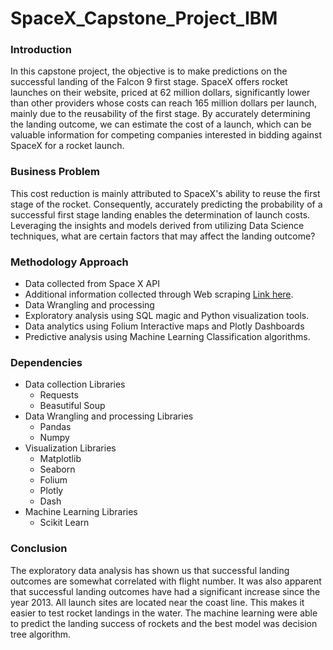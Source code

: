 # SpaceX_Capstone_Project_IBM
### Introduction
In this capstone project, the objective is to make predictions on the successful landing of the Falcon 9 first stage. SpaceX offers rocket launches on their website, priced at 62 million dollars, significantly lower than other providers whose costs can reach 165 million dollars per launch, mainly due to the reusability of the first stage. By accurately determining the landing outcome, we can estimate the cost of a launch, which can be valuable information for competing companies interested in bidding against SpaceX for a rocket launch.
### Business Problem
This cost reduction is mainly attributed to SpaceX's ability to reuse the first stage of the rocket. Consequently, accurately predicting the probability of a successful first stage landing enables the determination of launch costs. Leveraging the insights and models derived from utilizing Data Science techniques, what are certain factors that may affect the landing outcome?
### Methodology Approach 
* Data collected from Space X API 
* Additional information collected through Web scraping [Link here](https://en.wikipedia.org/wiki/List_of_Falcon_9_and_Falcon_Heavy_launches_(2010%E2%80%932019)). 
* Data Wrangling and processing
* Exploratory analysis using SQL magic and Python visualization tools.
* Data analytics using Folium Interactive maps and Plotly Dashboards
* Predictive analysis using Machine Learning Classification algorithms.
### Dependencies 
* Data collection Libraries
    * Requests
    * Beasutiful Soup
* Data Wrangling and processing Libraries
    * Pandas
    * Numpy
* Visualization Libraries
    * Matplotlib
    * Seaborn
    * Folium
    * Plotly
    * Dash
* Machine Learning Libraries
    * Scikit Learn
### Conclusion
The exploratory data analysis has shown us that successful landing outcomes are somewhat correlated with flight number. It was also apparent that successful landing outcomes have had a significant increase since the year 2013. All launch sites are located near the coast line. This makes it easier to test rocket landings in the water. The machine learning were able to predict the landing success of rockets and the best model was decision tree algorithm.
